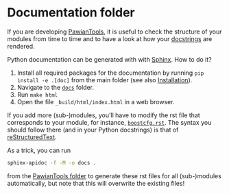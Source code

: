# Documentation folder

If you are developing [PawianTools](../), it is useful to check the structure of your
modules from time to time and to have a look at how your
[docstrings](https://www.python.org/dev/peps/pep-0257/#what-is-a-docstring) are
rendered.

Python documentation can be generated with with [Sphinx](https://www.sphinx-doc.org/).
How to do it?

1. Install all required packages for the documentation by running
   `pip install -e .[doc]` from the main folder (see also
   [Installation](./README.md#installation)).
2. Navigate to the [`docs`](.) folder.
3. Run `make html`
4. Open the file `_build/html/index.html` in a web browser.

If you add more (sub-)modules, you'll have to modify the rst file that corresponds to
your module, for instance, [`boostcfg.rst`](./boostcfg.rst). The syntax you should
follow there (and in your Python docstrings) is that of
[reStructuredText](https://docutils.sourceforge.io/docs/ref/rst/introduction.html).

As a trick, you can run

```bash
sphinx-apidoc -f -M -o docs .
```

from the [PawianTools folder](..) to generate these rst files for all (sub-)modules
automatically, but note that this will overwrite the existing files!
